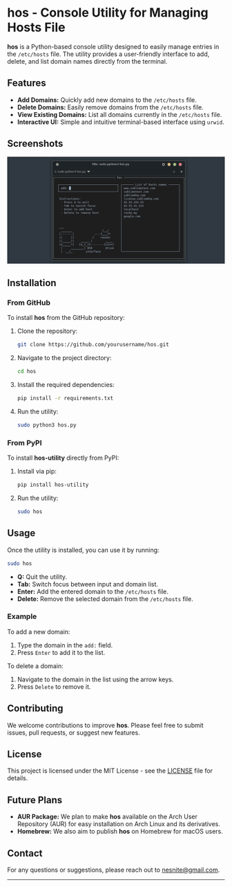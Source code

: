 
# hos - Console Utility for Managing Hosts File

**hos** is a Python-based console utility designed to easily manage entries in the `/etc/hosts` file. The utility provides a user-friendly interface to add, delete, and list domain names directly from the terminal.

## Features

- **Add Domains:** Quickly add new domains to the `/etc/hosts` file.
- **Delete Domains:** Easily remove domains from the `/etc/hosts` file.
- **View Existing Domains:** List all domains currently in the `/etc/hosts` file.
- **Interactive UI:** Simple and intuitive terminal-based interface using `urwid`.

## Screenshots

![hos Interface](images/hos.png)

## Installation

### From GitHub

To install **hos** from the GitHub repository:

1. Clone the repository:

   ```bash
   git clone https://github.com/yourusername/hos.git
   ```

2. Navigate to the project directory:

   ```bash
   cd hos
   ```

3. Install the required dependencies:

   ```bash
   pip install -r requirements.txt
   ```

4. Run the utility:

   ```bash
   sudo python3 hos.py
   ```

### From PyPI

To install **hos-utility** directly from PyPI:

1. Install via pip:

   ```bash
   pip install hos-utility
   ```

2. Run the utility:

   ```bash
   sudo hos
   ```

## Usage

Once the utility is installed, you can use it by running:

```bash
sudo hos
```

- **Q:** Quit the utility.
- **Tab:** Switch focus between input and domain list.
- **Enter:** Add the entered domain to the `/etc/hosts` file.
- **Delete:** Remove the selected domain from the `/etc/hosts` file.

### Example

To add a new domain:

1. Type the domain in the `add:` field.
2. Press `Enter` to add it to the list.

To delete a domain:

1. Navigate to the domain in the list using the arrow keys.
2. Press `Delete` to remove it.

## Contributing

We welcome contributions to improve **hos**. Please feel free to submit issues, pull requests, or suggest new features.

## License

This project is licensed under the MIT License - see the [LICENSE](LICENSE) file for details.

## Future Plans

- **AUR Package:** We plan to make **hos** available on the Arch User Repository (AUR) for easy installation on Arch Linux and its derivatives.
- **Homebrew:** We also aim to publish **hos** on Homebrew for macOS users.

## Contact

For any questions or suggestions, please reach out to [nesnite@gmail.com](mailto:nesnite@gmail.com).

---
